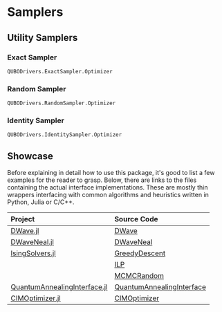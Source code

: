 # Samplers

## Utility Samplers

### Exact Sampler

```@docs
QUBODrivers.ExactSampler.Optimizer
```

### Random Sampler

```@docs
QUBODrivers.RandomSampler.Optimizer
```

### Identity Sampler

```@docs
QUBODrivers.IdentitySampler.Optimizer
```

## Showcase

Before explaining in detail how to use this package, it's good to list a few examples for the reader to grasp.
Below, there are links to the files containing the actual interface implementations.
These are mostly thin wrappers interfacing with common algorithms and heuristics written in Python, Julia or C/C++.

| Project                                                                                   | Source Code                                                                                                                       |
| :---------------------------------------------------------------------------------------- | :-------------------------------------------------------------------------------------------------------------------------------- |
| [DWave.jl](https://github.com/psrenergy/DWave.jl)                                         | [DWave](https://github.com/psrenergy/DWave.jl/blob/main/src/DWave.jl)                                                             |
| [DWaveNeal.jl](https://github.com/psrenergy/DWaveNeal.jl)                                 | [DWaveNeal](https://github.com/psrenergy/DWaveNeal.jl/blob/main/src/DWaveNeal.jl)                                                 |
| [IsingSolvers.jl](https://github.com/psrenergy/IsingSolvers.jl)                           | [GreedyDescent](https://github.com/psrenergy/IsingSolvers.jl/blob/main/src/solvers/greedy_descent.jl)                             |
|                                                                                           | [ILP](https://github.com/psrenergy/IsingSolvers.jl/blob/main/src/solvers/ilp.jl)                                                  |
|                                                                                           | [MCMCRandom](https://github.com/psrenergy/IsingSolvers.jl/blob/main/src/solvers/mcmc_random.jl)                                   |
| [QuantumAnnealingInterface.jl](https://github.com/psrenergy/QuantumAnnealingInterface.jl) | [QuantumAnnealingInterface](https://github.com/psrenergy/QuantumAnnealingInterface.jl/blob/main/src/QuantumAnnealingInterface.jl) |
| [CIMOptimizer.jl](https://github.com/pedromxavier/CIMOptimizer.jl) | [CIMOptimizer](https://github.com/pedromxavier/CIMOptimizer.jl/blob/main/src/CIMOptimizer.jl) |
